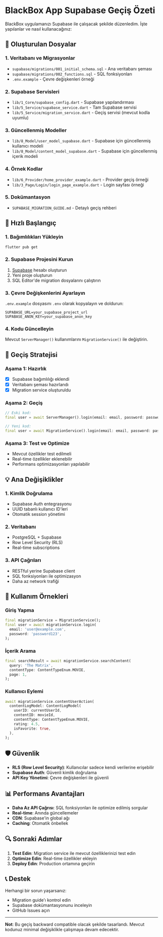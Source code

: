 # BlackBox App Supabase Geçiş Özeti

BlackBox uygulamanızı Supabase ile çalışacak şekilde düzenledim. İşte yapılanlar ve nasıl kullanacağınız:

## 📁 Oluşturulan Dosyalar

### 1. Veritabanı ve Migrasyonlar
- `supabase/migrations/001_initial_schema.sql` - Ana veritabanı şeması
- `supabase/migrations/002_functions.sql` - SQL fonksiyonları
- `.env.example` - Çevre değişkenleri örneği

### 2. Supabase Servisleri
- `lib/1_Core/supabase_config.dart` - Supabase yapılandırması
- `lib/5_Service/supabase_service.dart` - Tam Supabase servisi
- `lib/5_Service/migration_service.dart` - Geçiş servisi (mevcut kodla uyumlu)

### 3. Güncellenmiş Modeller
- `lib/8_Model/user_model_supabase.dart` - Supabase için güncellenmiş kullanıcı modeli
- `lib/8_Model/content_model_supabase.dart` - Supabase için güncellenmiş içerik modeli

### 4. Örnek Kodlar
- `lib/6_Provider/home_provider_example.dart` - Provider geçiş örneği
- `lib/3_Page/Login/login_page_example.dart` - Login sayfası örneği

### 5. Dokümantasyon
- `SUPABASE_MIGRATION_GUIDE.md` - Detaylı geçiş rehberi

## 🚀 Hızlı Başlangıç

### 1. Bağımlılıkları Yükleyin
```bash
flutter pub get
```

### 2. Supabase Projesini Kurun
1. [Supabase](https://supabase.com) hesabı oluşturun
2. Yeni proje oluşturun
3. SQL Editor'de migration dosyalarını çalıştırın

### 3. Çevre Değişkenlerini Ayarlayın
`.env.example` dosyasını `.env` olarak kopyalayın ve doldurun:
```env
SUPABASE_URL=your_supabase_project_url
SUPABASE_ANON_KEY=your_supabase_anon_key
```

### 4. Kodu Güncelleyin
Mevcut `ServerManager()` kullanımlarını `MigrationService()` ile değiştirin.

## 🔄 Geçiş Stratejisi

### Aşama 1: Hazırlık
- [x] Supabase bağımlılığı eklendi
- [x] Veritabanı şeması hazırlandı
- [x] Migration service oluşturuldu

### Aşama 2: Geçiş
```dart
// Eski kod:
final user = await ServerManager().login(email: email, password: password);

// Yeni kod:
final user = await MigrationService().login(email: email, password: password);
```

### Aşama 3: Test ve Optimize
- Mevcut özellikler test edilmeli
- Real-time özellikler eklenebilir
- Performans optimizasyonları yapılabilir

## 💡 Ana Değişiklikler

### 1. Kimlik Doğrulama
- Supabase Auth entegrasyonu
- UUID tabanlı kullanıcı ID'leri
- Otomatik session yönetimi

### 2. Veritabanı
- PostgreSQL + Supabase
- Row Level Security (RLS)
- Real-time subscriptions

### 3. API Çağrıları
- RESTful yerine Supabase client
- SQL fonksiyonları ile optimizasyon
- Daha az network trafiği

## 🔧 Kullanım Örnekleri

### Giriş Yapma
```dart
final migrationService = MigrationService();
final user = await migrationService.login(
  email: 'user@example.com',
  password: 'password123',
);
```

### İçerik Arama
```dart
final searchResult = await migrationService.searchContent(
  query: 'The Matrix',
  contentType: ContentTypeEnum.MOVIE,
  page: 1,
);
```

### Kullanıcı Eylemi
```dart
await migrationService.contentUserAction(
  contentLogModel: ContentLogModel(
    userID: currentUserId,
    contentID: movieId,
    contentType: ContentTypeEnum.MOVIE,
    rating: 4.5,
    isFavorite: true,
  ),
);
```

## 🛡️ Güvenlik

- **RLS (Row Level Security)**: Kullanıcılar sadece kendi verilerine erişebilir
- **Supabase Auth**: Güvenli kimlik doğrulama
- **API Key Yönetimi**: Çevre değişkenleri ile güvenli

## 📊 Performans Avantajları

- **Daha Az API Çağrısı**: SQL fonksiyonları ile optimize edilmiş sorgular
- **Real-time**: Anında güncellemeler
- **CDN**: Supabase'in global ağı
- **Caching**: Otomatik önbellek

## 🔍 Sonraki Adımlar

1. **Test Edin**: Migration service ile mevcut özelliklerinizi test edin
2. **Optimize Edin**: Real-time özellikler ekleyin
3. **Deploy Edin**: Production ortamına geçirin

## 📞 Destek

Herhangi bir sorun yaşarsanız:
- Migration guide'ı kontrol edin
- Supabase dokümantasyonunu inceleyin
- GitHub Issues açın

---

**Not**: Bu geçiş backward compatible olacak şekilde tasarlandı. Mevcut kodunuz minimal değişiklikle çalışmaya devam edecektir.
